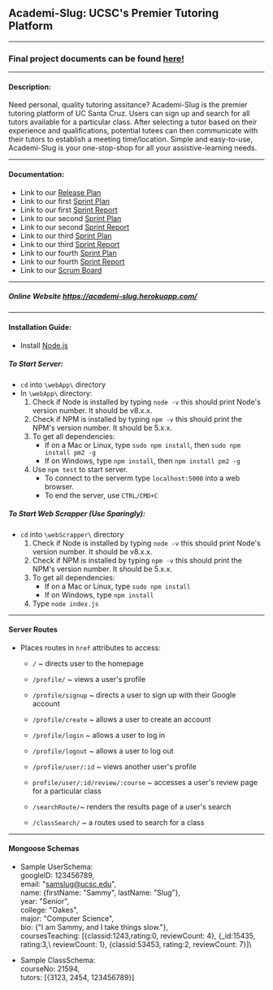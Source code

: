 ## Academi-Slug: UCSC's Premier Tutoring Platform

---

### Final project documents can be found [here!](https://github.com/tim-nguyen-cs/academi-slug/tree/master/Documents/Final%20Documents)

---

#### Description: 
Need personal, quality tutoring assitance? Academi-Slug is the premier tutoring platform of UC Santa Cruz. Users can sign up and search for all tutors available for a particular class. After selecting a tutor based on their experience and qualifications, potential tutees can then communicate with their tutors to establish a meeting time/location. Simple and easy-to-use, Academi-Slug is your one-stop-shop for all your assistive-learning needs.

---

#### Documentation:
- Link to our [Release Plan](Documents/Plans%20&%20Reports/Release%20Plan.pdf)
- Link to our first [Sprint Plan](Documents/Plans%20&%20Reports/Sprint%201%20Plan.pdf)
- Link to our first [Sprint Report](Documents/Plans%20&%20Reports/Sprint_1_Report.pdf)
- Link to our second [Sprint Plan](Documents/Plans%20&%20Reports/Sprint_2_Plan.pdf)
- Link to our second [Sprint Report](Documents/Plans%20&%20Reports/Sprint_2_Report.pdf)
- Link to our third [Sprint Plan](Documents/Plans%20&%20Reports/Sprint%203%20Plan.pdf)
- Link to our third [Sprint Report](Documents/Plans%20&%20Reports/Sprint_3_Report%20Plan.pdf)
- Link to our fourth [Sprint Plan](Documents/Plans%20&%20Reports/Sprint_4_Plan.pdf)
- Link to our fourth [Sprint Report](Documents/Plans%20&%20Reports/Sprint%204%20Report.pdf)
- Link to our [Scrum Board](https://trello.com/b/3utiz3Fv/scrum-board)

---

##### Online Website https://academi-slug.herokuapp.com/

---

#### Installation Guide:
- Install [Node.js](https://nodejs.org/en/)

##### To Start Server:
- `cd` into `\webApp\` directory
- In `\webApp\` directory:
   1. Check if Node is installed by typing `node -v` this should print Node's version number. It should be v8.x.x.
   2. Check if NPM is installed by typing `npm -v` this should print the NPM's version number. It should be 5.x.x.
   3. To get all dependencies:
   		- If on a Mac or Linux, type `sudo npm install`, then `sudo npm install pm2 -g` 
	 	- If on Windows, type `npm install`, then `npm install pm2 -g`
   4. Use `npm test` to start server.
      - To connect to the serverm type `localhost:5000` into a web browser.
      - To end the server, use `CTRL/CMD+C`

##### To Start Web Scrapper (Use Sparingly):
- `cd` into `\webScrapper\` directory
   1. Check if Node is installed by typing `node -v` this should print Node's version number. It should be v8.x.x.
   2. Check if NPM is installed by typing `npm -v` this should print the NPM's version number. It should be 5.x.x.
   3. To get all dependencies: 
   		- If on a Mac or Linux, type `sudo npm install` 
	 	- If on Windows, type `npm install`
   4. Type `node index.js`

---
#### Server Routes
- Places routes in `href` attributes to access: 
	- `/` ~ directs user to the homepage
 
	- `/profile/` ~ views a user's profile
	- `/profile/signup` ~ directs a user to sign up with their Google account
	- `/profile/create` ~ allows a user to create an account
	- `/profile/login` ~ allows a user to log in
	- `/profile/logout` ~ allows a user to log out
	- `/profile/user/:id` ~ views another user's profile
	- `profile/user/:id/review/:course` ~ accesses a user's review page for a particular class

	- `/searchRoute/`~ renders the results page of a user's search

	- `/classSearch/` ~ a routes used to search for a class

---
#### Mongoose Schemas

- Sample UserSchema:\
	googleID: 123456789,\
	email: "samslug@ucsc.edu",\
	name: {firstName: "Sammy", lastName: "Slug"},\
	year: "Senior",\
	college: "Oakes",\
	major: "Computer Science",\
	bio: {"I am Sammy, and I take things slow."},\
	coursesTeaching: [{classid:1243,rating:0, reviewCount: 4}, {_id:15435, rating:3,\ reviewCount: 1}, {classid:53453, rating:2, reviewCount: 7}]\

- Sample ClassSchema:\
	courseNo: 21594,\
	tutors: [{3123, 2454, 123456789}]
